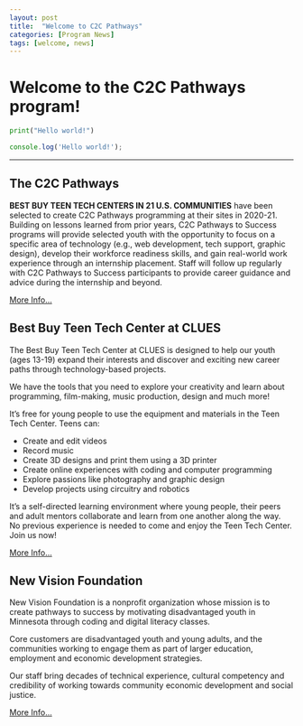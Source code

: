 ```yaml
---
layout: post
title:  "Welcome to C2C Pathways"
categories: [Program News]
tags: [welcome, news]
---
```


# Welcome to the C2C Pathways program!

```python
print("Hello world!")
```
```javascript
console.log('Hello world!');
```
---
## The C2C Pathways

**BEST BUY TEEN TECH CENTERS IN 21 U.S. COMMUNITIES** have been selected to create C2C Pathways programming at their sites in 2020-21. Building on lessons learned from prior years, C2C Pathways to Success programs will provide selected youth with the opportunity to focus on a specific area of technology (e.g., web development, tech support, graphic design), develop their workforce readiness skills, and gain real-world work experience through an internship placement. Staff will follow up regularly with C2C Pathways to Success participants to provide career guidance and advice during the internship and beyond.

<a href="https://theclubhousenetwork.org/programs/pathways/" target="_blank">More Info...</a>

## Best Buy Teen Tech Center at CLUES

The Best Buy Teen Tech Center at CLUES is designed to help our youth (ages 13-19) expand their interests and discover and exciting new career paths through technology-based projects.

We have the tools that you need to explore your creativity and learn about programming, film-making, music production, design and much more!

It’s free for young people to use the equipment and materials in the Teen Tech Center. Teens can:

- Create and edit videos
- Record music
- Create 3D designs and print them using a 3D printer
- Create online experiences with coding and computer programming
- Explore passions like photography and graphic design
- Develop projects using circuitry and robotics

It’s a self-directed learning environment where young people, their peers and adult mentors collaborate and learn from one another along the way. No previous experience is needed to come and enjoy the Teen Tech Center. Join us now!

<a href="https://clues.org/services/youth-programs/best-buy-teen-tech-center/" target="_blank">More Info...</a>

## New Vision Foundation

New Vision Foundation is a nonprofit organization whose mission is to create pathways to success by motivating disadvantaged youth in Minnesota through coding and digital literacy classes.

Core customers are disadvantaged youth and young adults, and the communities working to engage them as part of larger education, employment and economic development strategies.

Our staff bring decades of technical experience, cultural competency and credibility of working towards community economic development and social justice.

<a href="https://www.nu-viz.org/" target="_blank">More Info...</a>



